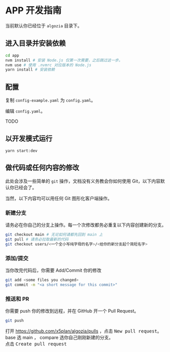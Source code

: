 # APP 开发指南

当前默认你已经位于 `algozia` 目录下。

## 进入目录并安装依赖

```sh
cd app
nvm install # 安装 Node.js 仅第一次需要，之后跳过这一步。
nvm use # 使用 .nvmrc 对应版本的 Node.js
yarn install # 安装依赖
```

## 配置

复制 `config-example.yaml` 为 `config.yaml`。

编辑 `config.yaml`。

TODO

## 以开发模式运行

```
yarn start:dev
```

## 做代码或任何内容的修改

此处会涉及一些简单的 `git` 操作，文档没有义务教会你如何使用 Git，以下内容默认你已经会了。

当然，以下内容均可以用任何 Git 图形化客户端操作。

### 新建分支

请务必在你自己的分支上操作。每一个次修改都务必重复以下内容创建新的分支。

```sh
git checkout main # 无论如何请都先回到 main 上
git pull # 请务必拉取最新的代码
git checkout users/<一个全小写纯字母的名字>/<给你的新分支起个简短名字>
```

### 添加/提交

当你改完代码后，你需要 Add/Commit 你的修改

```sh
git add <some files you changed>
git commit -m "<a short message for this commit>"
```

### 推送和 PR

你需要 push 你的修改到远程，并在 GitHub 开一个 Pull Request。

```sh
git push
```

打开 <https://github.com/x5plan/algozia/pulls> ，点击 <kbd>New pull request</kbd>。  
base 选 main ， compare 选你自己刚刚新建的分支。  
点击 <kbd>Create pull request</kbd>
